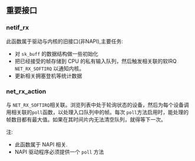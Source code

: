 ## 重要接口



### netif_rx
此函数属于驱动与内核的旧接口(非NAPI),主要任务:

* 对 `sk_buff` 的数据结构做一些初始化
* 把已经接受的帧存储到 CPU 的私有输入队列，然后触发相关联的软IRQ `NET_RX_SOFTIRQ` 以通知内核。
* 更新相关拥塞登机等统计数据


### net_rx_action

与 `NET_RX_SOFTIRQ`相关联。浏览列表中处于轮询状态的设备，然后为每个设备调用相关联的`poll`函数，以处理入口队列中的帧。每次 `poll`方法启用时，能处理的帧数目都有最大值。如果在其时间片内无法清空队列，就得等下一次。

注:

* 此函数属于 NAPI 相关.
* NAPI 驱动程序必须提供一个 `poll` 方法
